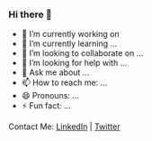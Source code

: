### Hi there 👋

<!--
**yogi2099/yogi2099** is a ✨ _special_ ✨ repository because its `README.md` (this file) appears on your GitHub profile.

Here are some ideas to get you started:
-->
- 🔭 I’m currently working on 
- 🌱 I’m currently learning ...
- 👯 I’m looking to collaborate on ...
- 🤔 I’m looking for help with ...
- 💬 Ask me about ...
- 📫 How to reach me: ...
- 😄 Pronouns: ...
- ⚡ Fun fact: ...

Contact Me:
[LinkedIn](https://www.linkedin.com/in/yogesh-moharana/) | [Twitter](https://twitter.com/YogeshMoharana)
